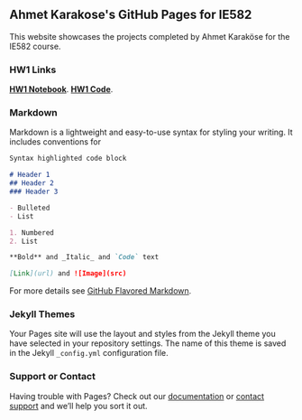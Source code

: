 ## Ahmet Karakose's GitHub Pages for IE582

This website showcases the projects completed by Ahmet Karaköse for the IE582 course.

### HW1 Links

**[HW1 Notebook]([(https://github.com/BU-IE-582/fall-24-akarakose/blob/main/IE582_HW1_AK.html)])**.
**[HW1 Code]([(https://github.com/BU-IE-582/fall-24-akarakose/blob/main/IE582_HW1_AK.ipynb)])**.



### Markdown

Markdown is a lightweight and easy-to-use syntax for styling your writing. It includes conventions for

```markdown
Syntax highlighted code block

# Header 1
## Header 2
### Header 3

- Bulleted
- List

1. Numbered
2. List

**Bold** and _Italic_ and `Code` text

[Link](url) and ![Image](src)
```

For more details see [GitHub Flavored Markdown](https://guides.github.com/features/mastering-markdown/).

### Jekyll Themes

Your Pages site will use the layout and styles from the Jekyll theme you have selected in your repository settings. The name of this theme is saved in the Jekyll `_config.yml` configuration file.

### Support or Contact

Having trouble with Pages? Check out our [documentation](https://docs.github.com/categories/github-pages-basics/) or [contact support](https://support.github.com/contact) and we’ll help you sort it out.
